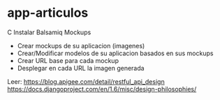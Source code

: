 app-articulos
=============

 C Instalar Balsamiq Mockups
- Crear mockups de su aplicacion (imagenes)
- Crear/Modificar modelos de su aplicacion basados en sus mockups
- Crear URL base para cada mockup
- Desplegar en cada URL la imagen generada

Leer: 
https://blog.apigee.com/detail/restful_api_design
https://docs.djangoproject.com/en/1.6/misc/design-philosophies/



